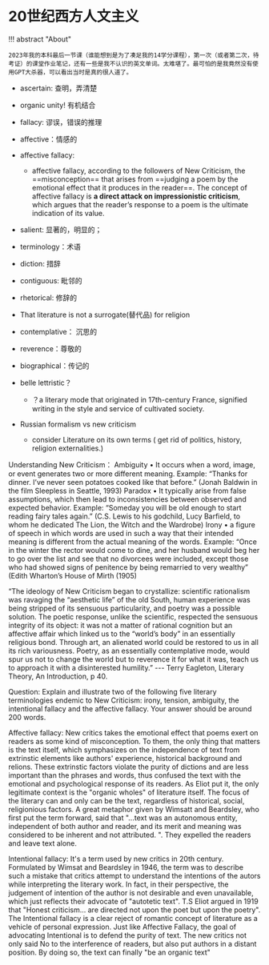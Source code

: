 # 20世纪西方人文主义

!!! abstract "About"
    
    2023年我的本科最后一节课（谁能想到是为了凑足我的14学分课程），第一次（或者第二次，待考证）的课堂作业笔记，还有一些是我不认识的英文单词。太难堪了。最可怕的是我竟然没有使用GPT大杀器，可以看出当时是真的很人道了。


- ascertain: 查明，弄清楚
- organic unity! 有机结合
- fallacy: 谬误，错误的推理
- affective：情感的
- affective fallacy:
    - affective fallacy, according to the followers of New Criticism, the ==misconception== that arises from ==judging a poem by the emotional effect that it produces in the reader==. The concept of affective fallacy is **a direct attack on impressionistic criticism**, which argues that the reader’s response to a poem is the ultimate indication of its value.
- salient: 显著的，明显的；
- terminology：术语
- diction: 措辞
- contiguous: 毗邻的
- rhetorical: 修辞的
- That literature is not a surrogate(替代品) for religion
- contemplative： 沉思的
- reverence：尊敬的
- biographical：传记的
- belle lettristic？
    - ？a literary mode that originated in 17th-century France, signified writing in the style and service of cultivated society.

- Russian formalism vs new criticism
    - consider Literature on its own terms ( get rid of politics, history, religion externalities.)
    


Understanding New Criticism：
Ambiguity • It occurs when a word, image, or event generates two or more different meaning.
Example: “Thanks for dinner. I’ve never seen potatoes cooked like that before.” (Jonah Baldwin in the film Sleepless in Seattle, 1993)
Paradox • It typically arise from false assumptions, which then lead to inconsistencies between observed and expected behavior.
Example: “Someday you will be old enough to start reading fairy tales again.” (C.S. Lewis to his godchild, Lucy Barfield, to whom he dedicated The Lion, the Witch and the Wardrobe)
Irony • a figure of speech in which words are used in such a way that their intended meaning is different from the actual meaning of the words.
Example: “Once in the winter the rector would come to dine, and her husband would beg her to go over the list and see that no divorcees were included, except those who had showed signs of penitence by being remarried to very wealthy” (Edith Wharton’s House of Mirth (1905)
 
“The ideology of New Criticism began to crystallize: scientific rationalism was ravaging the “aesthetic life” of the old South, human experience was being stripped of its sensuous particularity, and poetry was a possible solution. The poetic response, unlike the scientific, respected the sensuous integrity of its object: it was not a matter of rational cognition but an affective affair which linked us to the “world’s body” in an essentially religious bond. Through art, an alienated world could be restored to us in all its rich variousness. Poetry, as an essentially contemplative mode, would spur us not to change the world but to reverence it for what it was, teach us to approach it with a disinterested humility.” --- Terry Eagleton, Literary Theory, An Introduction, p 40.
 
Question: Explain and illustrate two of the following five literary terminologies endemic to New Criticism: irony, tension, ambiguity, the intentional fallacy and the affective fallacy. Your answer should be around 200 words. 


Affective fallacy: New critics takes the emotional effect that poems exert on readers as some kind of misconception. To them, the only thing that matters is the text itself, which symphasizes on the independence of text from extrinstic elements like authors' experience, historical background and relions. These extrinstic factors violate the purity of dictions and are less important than the phrases and words, thus confused the text with the emotional and psychological response of its readers. As Eliot put it, the only legitimate context is the "organic wholes" of literature itself. The focus of the literary can and only can be the text, regardless of historical, social, religionious factors. A great metaphor given by Wimsatt and Beardsley, who first put the term forward, said that "...text was an autonomous entity, independent of both author and reader, and its merit and meaning was considered to be inherent and not attributed. ". They expelled the readers and leave text alone.


Intentional fallacy: It's a term used by new critics in 20th century. Formulated by Wimsat and Beardsley in 1946, the term was to describe such a mistake that critics attempt to understand the intentions of the autors while interpreting the literary work. In fact, in their perspective, the judgement of intention of the author is not desirable and even unavailable, which just reflects their advocate of "autotetic text". T.S Eliot argued in 1919 that "Honest criticism... are directed not upon the poet but upon the poetry". The Intentional fallacy is a clear reject of romantic concept of literature as a vehicle of personal expression. Just like Affective Fallacy, the goal of advocating Intentional is to defend the purity of text. The new critics not only said No to the interference of readers, but also put authors in a distant position. By doing so, the text can finally "be an organic text"

